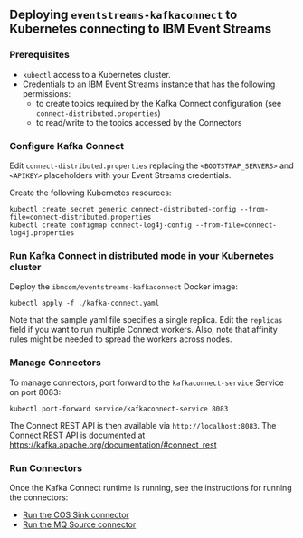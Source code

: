 
## Deploying `eventstreams-kafkaconnect` to Kubernetes connecting to IBM Event Streams

### Prerequisites

- `kubectl` access to a Kubernetes cluster.
- Credentials to an IBM Event Streams instance that has the following permissions:
    - to create topics required by the Kafka Connect configuration (see `connect-distributed.properties`)
    - to read/write to the topics accessed by the Connectors 

### Configure Kafka Connect

Edit `connect-distributed.properties` replacing the `<BOOTSTRAP_SERVERS>` and `<APIKEY>` placeholders with your Event Streams credentials.

Create the following Kubernetes resources:

```shell
kubectl create secret generic connect-distributed-config --from-file=connect-distributed.properties
kubectl create configmap connect-log4j-config --from-file=connect-log4j.properties
```

### Run Kafka Connect in distributed mode in your Kubernetes cluster

Deploy the `ibmcom/eventstreams-kafkaconnect` Docker image:

```shell
kubectl apply -f ./kafka-connect.yaml
```
Note that the sample yaml file specifies a single replica. Edit the `replicas` field if you want to run multiple Connect workers.
Also, note that affinity rules might be needed to spread the workers across nodes.  

### Manage Connectors

To manage connectors, port forward to the `kafkaconnect-service` Service on port 8083:

```shell
kubectl port-forward service/kafkaconnect-service 8083
```

The Connect REST API is then available via `http://localhost:8083`.
The Connect REST API is documented at https://kafka.apache.org/documentation/#connect_rest

### Run Connectors

Once the Kafka Connect runtime is running, see the instructions for running the connectors:
- [Run the COS Sink connector](https://github.com/ibm-messaging/kafka-connect-ibmcos-sink#running-the-connector)
- [Run the MQ Source connector](https://github.com/ibm-messaging/kafka-connect-mq-source#running-the-connector)
